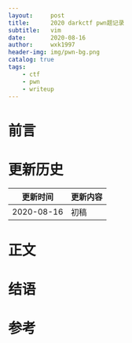 ```yaml
---
layout:     post
title:      2020 darkctf pwn题记录
subtitle:   vim
date:       2020-08-16
author:     wxk1997
header-img: img/pwn-bg.png
catalog: true
tags:
    - ctf
    - pwn
    - writeup
---
```


# 前言

# 更新历史

| 更新时间  | 更新内容  |
|  ----     | ----      |
| 2020-08-16 | 初稿     |

# 正文

# 结语

# 参考